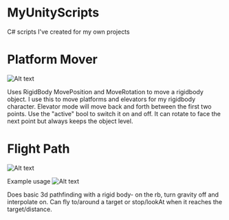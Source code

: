 # MyUnityScripts
C# scripts I've created for my own projects 

# Platform Mover
![Alt text](http://i.imgur.com/8xQVUPA.png)

Uses RigidBody MovePosition and MoveRotation to move a rigidbody object. I use this to move platforms and elevators for my
rigidbody character. Elevator mode will move back and forth between the first two points. Use the "active" bool to switch
it on and off. It can rotate to face the next point but always keeps the object level.

# Flight Path
![Alt text](http://i.imgur.com/bDDvLGg.png)

Example usage
![Alt text](https://fat.gfycat.com/UnknownBitterGuineapig.gif)

Does basic 3d pathfinding with a rigid body- on the rb, turn gravity off and interpolate on.
Can fly to/around a target or stop/lookAt when it reaches the target/distance.
